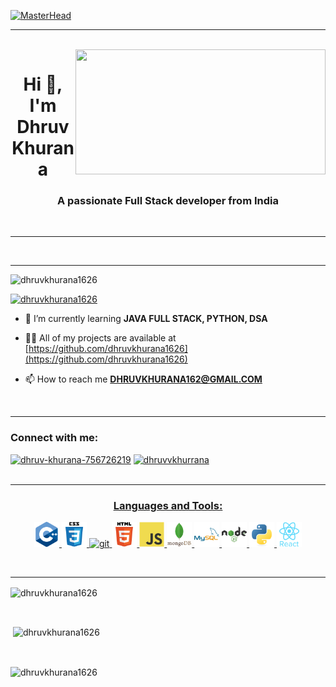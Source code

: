 [![MasterHead](https://visme.co/blog/wp-content/uploads/2020/03/animation-software-header-wide.gif)](https://wwww.dhruvkhurana1626.io)
 <br>
<hr widht="10px"> <br>
<img align="right" src="https://institute.careerguide.com/wp-content/uploads/2020/10/e426702edf874b181aced1e2fa5c6cde.gif" width=400px height=200px>

<h1 align="center">Hi 👋, I'm Dhruv Khurana</h1>
<h3 align="center">A passionate Full Stack developer from India</h3>
 <br>
<hr widht="10px"> <br>
<hr widht="10px">

<p align="left"> <img src="https://komarev.com/ghpvc/?username=dhruvkhurana1626&label=Profile%20views&color=0e75b6&style=flat" alt="dhruvkhurana1626" /> </p>

<p align="left"> <a href="https://github.com/ryo-ma/github-profile-trophy"><img src="https://github-profile-trophy.vercel.app/?username=dhruvkhurana1626" alt="dhruvkhurana1626" /></a> </p>

- 🌱 I’m currently learning **JAVA FULL STACK, PYTHON, DSA**

- 👨‍💻 All of my projects are available at [https://github.com/dhruvkhurana1626](https://github.com/dhruvkhurana1626)

- 📫 How to reach me **DHRUVKHURANA162@GMAIL.COM**
 <br>
<hr widht="10px">
<div>
<h3 align="left">Connect with me:</h3>
<a href="https://linkedin.com/in/dhruv-khurana-756726219" target="blank"><img src="https://raw.githubusercontent.com/rahuldkjain/github-profile-readme-generator/master/src/images/icons/Social/linked-in-alt.svg" alt="dhruv-khurana-756726219" height="30" width="40" /></a>
<a href="https://instagram.com/dhruvvkhurrana" target="blank"><img src="https://raw.githubusercontent.com/rahuldkjain/github-profile-readme-generator/master/src/images/icons/Social/instagram.svg" alt="dhruvvkhurrana" height="30" width="40" />
</div>
 <br>
<hr widht="10px">
<h3 align="center">Languages and Tools:</h3>
<p align="center"> <a href="https://www.w3schools.com/cpp/" target="_blank" rel="noreferrer"> <img src="https://raw.githubusercontent.com/devicons/devicon/master/icons/cplusplus/cplusplus-original.svg" alt="cplusplus" width="40" height="40"/> </a> <a href="https://www.w3schools.com/css/" target="_blank" rel="noreferrer"> <img src="https://raw.githubusercontent.com/devicons/devicon/master/icons/css3/css3-original-wordmark.svg" alt="css3" width="40" height="40"/> </a> <a href="https://git-scm.com/" target="_blank" rel="noreferrer"> <img src="https://www.vectorlogo.zone/logos/git-scm/git-scm-icon.svg" alt="git" width="40" height="40"/> </a> <a href="https://www.w3.org/html/" target="_blank" rel="noreferrer"> <img src="https://raw.githubusercontent.com/devicons/devicon/master/icons/html5/html5-original-wordmark.svg" alt="html5" width="40" height="40"/> </a> <a href="https://developer.mozilla.org/en-US/docs/Web/JavaScript" target="_blank" rel="noreferrer"> <img src="https://raw.githubusercontent.com/devicons/devicon/master/icons/javascript/javascript-original.svg" alt="javascript" width="40" height="40"/> </a> <a href="https://www.mongodb.com/" target="_blank" rel="noreferrer"> <img src="https://raw.githubusercontent.com/devicons/devicon/master/icons/mongodb/mongodb-original-wordmark.svg" alt="mongodb" width="40" height="40"/> </a> <a href="https://www.mysql.com/" target="_blank" rel="noreferrer"> <img src="https://raw.githubusercontent.com/devicons/devicon/master/icons/mysql/mysql-original-wordmark.svg" alt="mysql" width="40" height="40"/> </a> <a href="https://nodejs.org" target="_blank" rel="noreferrer"> <img src="https://raw.githubusercontent.com/devicons/devicon/master/icons/nodejs/nodejs-original-wordmark.svg" alt="nodejs" width="40" height="40"/> </a> <a href="https://www.python.org" target="_blank" rel="noreferrer"> <img src="https://raw.githubusercontent.com/devicons/devicon/master/icons/python/python-original.svg" alt="python" width="40" height="40"/> </a> <a href="https://reactjs.org/" target="_blank" rel="noreferrer"> <img src="https://raw.githubusercontent.com/devicons/devicon/master/icons/react/react-original-wordmark.svg" alt="react" width="40" height="40"/> </a> </p> <br>
<hr widht="10px">

<p><img align="center" src="https://github-readme-stats.vercel.app/api/top-langs?username=dhruvkhurana1626&show_icons=true&locale=en&layout=compact" alt="dhruvkhurana1626" /></p> <br>

<p>&nbsp;<img align="center" src="https://github-readme-stats.vercel.app/api?username=dhruvkhurana1626&show_icons=true&locale=en" alt="dhruvkhurana1626" /></p> <br>

<p><img align="center" src="https://github-readme-streak-stats.herokuapp.com/?user=dhruvkhurana1626&" alt="dhruvkhurana1626" /></p> <br>
